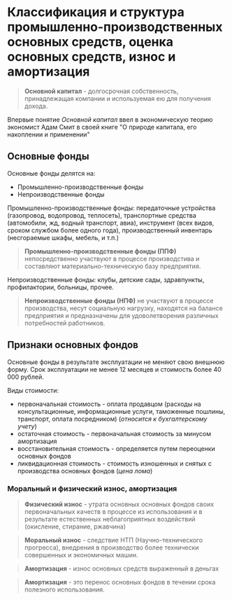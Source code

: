 # Классификация и структура промышленно-производственных основных средств, оценка основных средств, износ и амортизация

> **Основной капитал** - долгосрочная собственность, принадлежащая компании и используемая ею для получения дохода.

Впервые понятие *Основной капитал* ввел в экономическую теорию экономист Адам Смит в своей книге "О природе капитала, его накоплении и применении"

## Основные фонды

Основные фонды делятся на:
* Промышленно-производственные фонды
* Непроизводственные фонды

Промышленно-производственные фонды: передаточные устройства (газопровод, водопровод, теплосеть), транспортные средства (автомобили, жд, водный транспорт, авиа), инструмент (всех видов, сроком службом более одного года), производственный инвентарь (несгораемые шкафы, мебель, и т.п.)

> **Промышленно-производственные фонды (ППФ)** непосредственно участвуют в процессе производстива и составляют материально-техническую базу предприятия.

Непроизводственные фонды: клубы, детские сады, здравпункты, профилактории, больницы, прочее.

> **Непроизводственные фонды (НПФ)** не участвуют в процессе производства, несут социальную нагрузку, находятся на балансе предприятия и предназначены для удоволетворения различных потребностей работников.

## Признаки основных фондов
Основные фонды в результате эксплуатации не меняют свою внешнюю форму. Срок эксплуатации не менее 12 месяцев и стоимость более 40 000 рублей.

Виды стоимости:
* первоначальная стоимость - оплата продавцом (расходы на консультационные, информационные услуги, таможенные пошлины, транспорт, оплата посредником) (*относится к бухгалтерскому учету*)
* остаточная стоимость - первоначальная стоимость за минусом амортизация
* восстановительная стоимость - определяется путем переоценки основных фондов
* ликвидационная стоимость - стоимость изношенных и снятых с производства основных фондов (*цена лома*)

### Моральный и физический износ, амортизация 
> **Физический износ** - утрата основных основных фондов своих первоначальных качеств в процессе из использования и в результате естественных неблагоприятных воздействий (окисление, стирание, ржавчина)

> **Моральный износ** - следствие НТП (Научно-технического прогресса), внедрения в производство более технически совершенных и экономичных машин.

> **Амортизация** - износ основных средств выраженный в деньгах

> **Амортизация** - это перенос основных фондов в течении срока полезного использования.